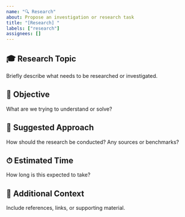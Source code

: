 ```yaml
---
name: "🔍 Research"
about: Propose an investigation or research task
title: "[Research] "
labels: ["research"]
assignees: []
---
```


## 🎓 Research Topic

Briefly describe what needs to be researched or investigated.

## 🧭 Objective

What are we trying to understand or solve?

## 🔬 Suggested Approach

How should the research be conducted? Any sources or benchmarks?

## ⏱ Estimated Time

How long is this expected to take?

## 📎 Additional Context

Include references, links, or supporting material.
